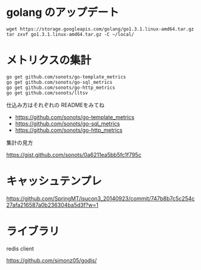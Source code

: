 # golang のアップデート

```
wget https://storage.googleapis.com/golang/go1.3.1.linux-amd64.tar.gz
tar zxvf go1.3.1.linux-amd64.tar.gz -C ~/local/
```

# メトリクスの集計

```
go get github.com/sonots/go-template_metrics
go get github.com/sonots/go-sql_metrics
go get github.com/sonots/go-http_metrics
go get github.com/sonots/lltsv
```

仕込み方はそれぞれの READMEをみてね

* https://github.com/sonots/go-template_metrics
* https://github.com/sonots/go-sql_metrics
* https://github.com/sonots/go-http_metrics

集計の見方

https://gist.github.com/sonots/0a6211ea5bb5fc1f795c

# キャッシュテンプレ

https://github.com/SpringMT/isucon3_20140923/commit/747b8b7c5c254c27afa216587a0b236304ba5d3f?w=1

# ライブラリ

redis client

https://github.com/simonz05/godis/
